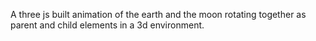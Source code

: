A three js built animation of the earth and the moon rotating together as parent and child elements in a 3d environment.
